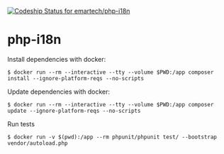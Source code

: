 [ ![Codeship Status for emartech/php-i18n](https://app.codeship.com/projects/27708760-f2b7-0134-aeff-123376db6b99/status?branch=master)](https://app.codeship.com/projects/209769)

# php-i18n

Install dependencies with docker: 

```
$ docker run --rm --interactive --tty --volume $PWD:/app composer install --ignore-platform-reqs --no-scripts
```

Update dependencies with docker: 

```
$ docker run --rm --interactive --tty --volume $PWD:/app composer update --ignore-platform-reqs --no-scripts
```

Run tests

```
$ docker run -v $(pwd):/app --rm phpunit/phpunit test/ --bootstrap vendor/autoload.php
```
